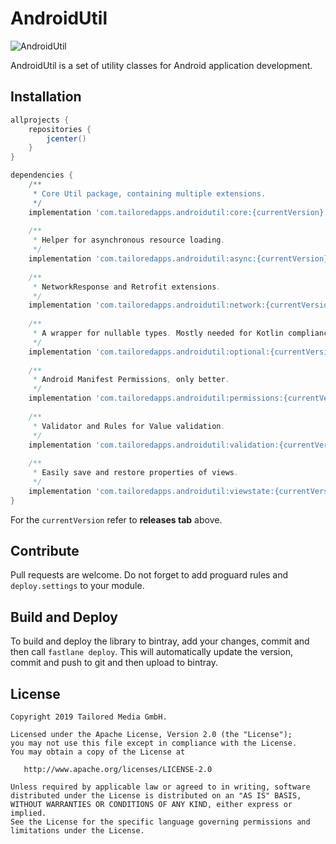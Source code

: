 # AndroidUtil

![AndroidUtil](https://img.shields.io/badge/TailoredApps-AndroidUtil-blue.svg)

AndroidUtil is a set of utility classes for Android application development.

## Installation

```groovy
allprojects {
    repositories {
        jcenter()
    }
}

dependencies {
    /**
     * Core Util package, containing multiple extensions. 
     */
    implementation 'com.tailoredapps.androidutil:core:{currentVersion}'
    
    /**
     * Helper for asynchronous resource loading.
     */
    implementation 'com.tailoredapps.androidutil:async:{currentVersion}'
    
    /**
     * NetworkResponse and Retrofit extensions.
     */    
    implementation 'com.tailoredapps.androidutil:network:{currentVersion}'
    
    /**
     * A wrapper for nullable types. Mostly needed for Kotlin compliance with Java APIs such as RxJava.
     */    
    implementation 'com.tailoredapps.androidutil:optional:{currentVersion}'
    
    /**
     * Android Manifest Permissions, only better.
     */    
    implementation 'com.tailoredapps.androidutil:permissions:{currentVersion}'
    
    /**
     * Validator and Rules for Value validation.
     */    
    implementation 'com.tailoredapps.androidutil:validation:{currentVersion}'
    
    /**
     * Easily save and restore properties of views. 
     */    
    implementation 'com.tailoredapps.androidutil:viewstate:{currentVersion}'
}
```

For the `currentVersion` refer to **releases tab** above.

## Contribute

Pull requests are welcome. Do not forget to add proguard rules and `deploy.settings` to your module.

## Build and Deploy

To build and deploy the library to bintray, add your changes, commit and then call `fastlane deploy`. This will automatically update the version, commit and push to git and then upload to bintray.

## License

```
Copyright 2019 Tailored Media GmbH.

Licensed under the Apache License, Version 2.0 (the "License");
you may not use this file except in compliance with the License.
You may obtain a copy of the License at

   http://www.apache.org/licenses/LICENSE-2.0

Unless required by applicable law or agreed to in writing, software
distributed under the License is distributed on an "AS IS" BASIS,
WITHOUT WARRANTIES OR CONDITIONS OF ANY KIND, either express or implied.
See the License for the specific language governing permissions and
limitations under the License.
```
